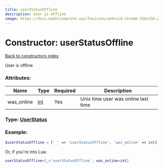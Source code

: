 ```yaml
---
title: userStatusOffline
description: User is offline
image: https://docs.madelineproto.xyz/favicons/android-chrome-256x256.png
---
```

# Constructor: userStatusOffline  
[Back to constructors index](index.md)



User is offline

### Attributes:

| Name     |    Type       | Required | Description |
|----------|---------------|----------|-------------|
|was\_online|[int](../types/int.md) | Yes|Unix time user was online last time|



### Type: [UserStatus](../types/UserStatus.md)


### Example:

```php
$userStatusOffline = ['_' => 'userStatusOffline', 'was_online' => int];
```  


Or, if you're into Lua:

```lua
userStatusOffline={_='userStatusOffline', was_online=int}

```


